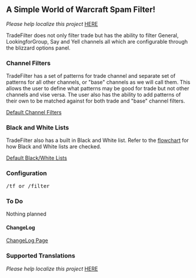 <h2 id="w-a-simple-world-of-warcraft-spam-filter">A Simple World of Warcraft Spam Filter!</h2>
<p><em>Please help localize this project </em> <a href="http://www.wowace.com/projects/trade-filter/localization/">HERE</a></p>
<p>TradeFilter does not only filter trade but has the ability to filter General, LookingforGroup, Say and Yell channels all which are configurable through the blizzard options panel.</p>
<h3 id="w-channel-filters">Channel Filters</h3>
<p>TradeFilter has a set of patterns for trade channel and separate set of patterns for all other channels, or "base" channels as we will call them. This allows the user to define what patterns may be good for trade but not other channels and vise versa. The user also has the ability to add patterns of their own to be matched against for both trade and "base" channel filters.</p>
<p><a href="http://www.wowace.com/projects/trade-filter/pages/default-filters/">Default Channel Filters</a></p>
<h3 id="w-black-and-white-lists">Black and White Lists</h3>
<p>TradeFilter also has a built in Black and White list. Refer to the <a href="http://www.wowace.com/addons/trade-filter/pages/flow/">flowchart</a> for how Black and White lists are checked.</p>
<p><a href="http://www.wowace.com/projects/trade-filter/pages/default-lists/">Default Black/White Lists</a></p>
<h3 id="w-configuration">Configuration</h3>
<div class="code-wrapper" data-lexer="php">
<div class="markup-code">
<pre><span class="x">/tf or /filter</span>
</pre>
</div>
</div>
<h3 id="w-to-do">To Do</h3>
<p>Nothing planned</p>
<h4 id="w-change-log">ChangeLog</h4>
<p><a href="http://www.wowace.com/addons/trade-filter/pages/change-log/">ChangeLog Page</a></p>
<h3 id="w-supported-translations">Supported Translations</h3>
<p><em>Please help localize this project </em> <a href="http://www.wowace.com/projects/trade-filter/localization/">HERE</a></p>
